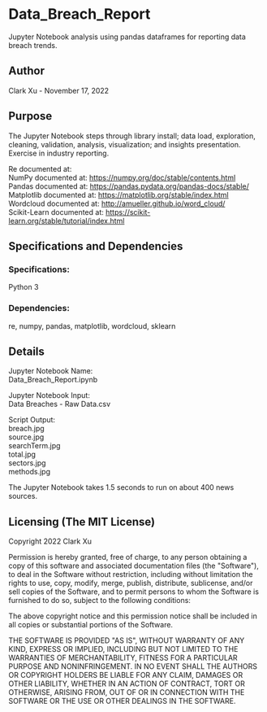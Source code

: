 # Data_Breach_Report
Jupyter Notebook analysis using pandas dataframes for reporting data breach trends.

## Author
Clark Xu - November 17, 2022

## Purpose
The Jupyter Notebook steps through library install; data load, exploration, cleaning, validation, analysis, visualization; and insights presentation. Exercise in industry reporting.

Re documented at: <br>
NumPy documented at: https://numpy.org/doc/stable/contents.html <br>
Pandas documented at: https://pandas.pydata.org/pandas-docs/stable/ <br>
Matplotlib documented at: https://matplotlib.org/stable/index.html <br>
Wordcloud documented at: http://amueller.github.io/word_cloud/ <br>
Scikit-Learn documented at: https://scikit-learn.org/stable/tutorial/index.html

## Specifications and Dependencies
### Specifications:
Python 3
### Dependencies:
re, numpy, pandas, matplotlib, wordcloud, sklearn

## Details
Jupyter Notebook Name: <br>
Data_Breach_Report.ipynb

Jupyter Notebook Input: <br>
Data Breaches - Raw Data.csv

Script Output: <br>
breach.jpg <br>
source.jpg <br>
searchTerm.jpg <br>
total.jpg <br>
sectors.jpg <br>
methods.jpg

The Jupyter Notebook takes 1.5 seconds to run on about 400 news sources.

## Licensing (The MIT License)
Copyright 2022 Clark Xu

Permission is hereby granted, free of charge, to any person obtaining a copy of this software and associated documentation files (the "Software"), to deal in the Software without restriction, including without limitation the rights to use, copy, modify, merge, publish, distribute, sublicense, and/or sell copies of the Software, and to permit persons to whom the Software is furnished to do so, subject to the following conditions:

The above copyright notice and this permission notice shall be included in all copies or substantial portions of the Software.

THE SOFTWARE IS PROVIDED "AS IS", WITHOUT WARRANTY OF ANY KIND, EXPRESS OR IMPLIED, INCLUDING BUT NOT LIMITED TO THE WARRANTIES OF MERCHANTABILITY, FITNESS FOR A PARTICULAR PURPOSE AND NONINFRINGEMENT. IN NO EVENT SHALL THE AUTHORS OR COPYRIGHT HOLDERS BE LIABLE FOR ANY CLAIM, DAMAGES OR OTHER LIABILITY, WHETHER IN AN ACTION OF CONTRACT, TORT OR OTHERWISE, ARISING FROM, OUT OF OR IN CONNECTION WITH THE SOFTWARE OR THE USE OR OTHER DEALINGS IN THE SOFTWARE.
